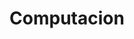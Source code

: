 ---
title: "Computacion"
url: /ciudad-autonoma-de-buenos-aires/computacion-nazarre/
shop: ordenador
---